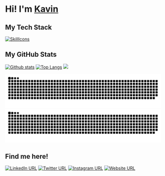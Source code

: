 # Hi! I'm [Kavin](https://kavinsood.com)

## My Tech Stack
[![SkillIcons](https://skillicons.dev/icons?i=js,ts,html,css,nodejs,py,tailwind,angular,mysql,mongodb,prisma,docker,figma,java,c)](https://skillicons.dev)<br/>

## My GitHub Stats

<a href="#">![Github stats](https://github-readme-streak-stats.herokuapp.com/?user=k2s09&theme=blueberry&hide_border=true)</a>
<a href="#">![Top Langs](https://github-readme-stats.vercel.app/api/top-langs/?username=k2s09&layout=compact&theme=blueberry&count_private=true&hide_border=true)</a>
![](https://komarev.com/ghpvc/?username=k2s09)

![github contribution grid snake animation](https://raw.githubusercontent.com/k2s09/k2s09/output/github-contribution-grid-snake-dark.svg#gh-dark-mode-only)
![github contribution grid snake animation](https://raw.githubusercontent.com/k2s09/k2s09/output/github-contribution-grid-snake.svg#gh-light-mode-only)

## Find me here!
[![LinkedIn URL](https://skillicons.dev/icons?i=linkedin)](https://www.linkedin.com/in/kavinsood)
[![Twitter URL](https://skillicons.dev/icons?i=twitter)](https://twitter.com/itskavins)
[![Instagram URL](https://skillicons.dev/icons?i=instagram)](https://www.instagram.com/kavinsood_)
[![Website URL](https://skillicons.dev/icons?i=vercel)](https://kavinsood.com)


